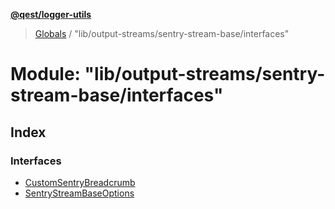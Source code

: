 **[@qest/logger-utils](../README.md)**

> [Globals](../README.md) / "lib/output-streams/sentry-stream-base/interfaces"

# Module: "lib/output-streams/sentry-stream-base/interfaces"

## Index

### Interfaces

* [CustomSentryBreadcrumb](../interfaces/_lib_output_streams_sentry_stream_base_interfaces_.customsentrybreadcrumb.md)
* [SentryStreamBaseOptions](../interfaces/_lib_output_streams_sentry_stream_base_interfaces_.sentrystreambaseoptions.md)
